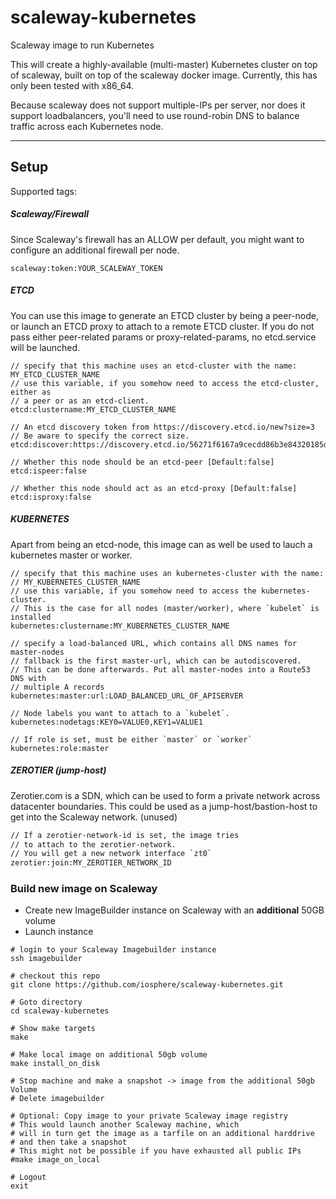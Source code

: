 # scaleway-kubernetes
Scaleway image to run Kubernetes

This will create a highly-available (multi-master) Kubernetes cluster on top of scaleway, built on top of the scaleway docker image. Currently, this has only been tested with x86_64.

Because scaleway does not support multiple-IPs per server, nor does it support loadbalancers, you'll need to use round-robin DNS to balance traffic across each Kubernetes node.

---

## Setup

Supported tags:

##### Scaleway/Firewall

Since Scaleway's firewall has an ALLOW per default,
you might want to configure an additional firewall per node.

```
scaleway:token:YOUR_SCALEWAY_TOKEN
```

##### ETCD

You can use this image to generate an ETCD cluster by being a peer-node, or launch an ETCD proxy to attach to a remote ETCD cluster.
If you do not pass either peer-related params or proxy-related-params, no
etcd.service will be launched.

```
// specify that this machine uses an etcd-cluster with the name: MY_ETCD_CLUSTER_NAME
// use this variable, if you somehow need to access the etcd-cluster, either as
// a peer or as an etcd-client.
etcd:clustername:MY_ETCD_CLUSTER_NAME

// An etcd discovery token from https://discovery.etcd.io/new?size=3
// Be aware to specify the correct size.
etcd:discover:https://discovery.etcd.io/56271f6167a9cecdd86b3e84320185d0

// Whether this node should be an etcd-peer [Default:false]
etcd:ispeer:false

// Whether this node should act as an etcd-proxy [Default:false]
etcd:isproxy:false
```

##### KUBERNETES

Apart from being an etcd-node, this image can as well
be used to lauch a kubernetes master or worker.

```
// specify that this machine uses an kubernetes-cluster with the name:
// MY_KUBERNETES_CLUSTER_NAME
// use this variable, if you somehow need to access the kubernetes-cluster.
// This is the case for all nodes (master/worker), where `kubelet` is installed
kubernetes:clustername:MY_KUBERNETES_CLUSTER_NAME

// specify a load-balanced URL, which contains all DNS names for master-nodes
// fallback is the first master-url, which can be autodiscovered.
// This can be done afterwards. Put all master-nodes into a Route53 DNS with
// multiple A records
kubernetes:master:url:LOAD_BALANCED_URL_OF_APISERVER

// Node labels you want to attach to a `kubelet`.
kubernetes:nodetags:KEY0=VALUE0,KEY1=VALUE1

// If role is set, must be either `master` or `worker`
kubernetes:role:master
```

##### ZEROTIER (jump-host)

Zerotier.com is a SDN, which can be used to form a private network across
datacenter boundaries.
This could be used as a jump-host/bastion-host to get into the Scaleway network.
(unused)

```sh
// If a zerotier-network-id is set, the image tries
// to attach to the zerotier-network.
// You will get a new network interface `zt0`
zerotier:join:MY_ZEROTIER_NETWORK_ID
```

### Build new image on Scaleway

- Create new ImageBuilder instance on Scaleway with an **additional** 50GB
  volume
- Launch instance

```
# login to your Scaleway Imagebuilder instance
ssh imagebuilder

# checkout this repo
git clone https://github.com/iosphere/scaleway-kubernetes.git

# Goto directory
cd scaleway-kubernetes

# Show make targets
make

# Make local image on additional 50gb volume
make install_on_disk

# Stop machine and make a snapshot -> image from the additional 50gb Volume
# Delete imagebuilder

# Optional: Copy image to your private Scaleway image registry
# This would launch another Scaleway machine, which
# will in turn get the image as a tarfile on an additional harddrive
# and then take a snapshot
# This might not be possible if you have exhausted all public IPs
#make image_on_local

# Logout
exit
```




